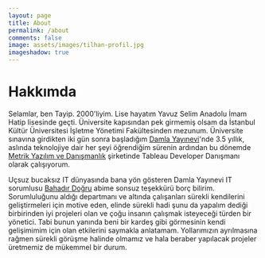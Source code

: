 ```yaml
---
layout: page
title: About 
permalink: /about
comments: false
image: assets/images/tilhan-profil.jpg
imageshadow: true
---
```


# Hakkımda

Selamlar, ben Tayip. 2000'liyim. Lise hayatım Yavuz Selim Anadolu İmam Hatip lisesinde geçti. Üniversite kapısından pek girmemiş olsam da İstanbul Kültür Üniversitesi İşletme Yönetimi Fakültesinden mezunum. Üniversite sınavına girdikten iki gün sonra başladığım [Damla Yayınevi](http://www.damlayayinevi.com.tr)'nde 3.5 yıllık, aslında teknolojiye dair her şeyi öğrendiğim sürenin ardından bu dönemde  [Metrik Yazılım ve Danışmanlık](https://metric.net/) şirketinde Tableau Developer Danışmanı olarak çalışıyorum.

Uçsuz bucaksız IT dünyasında bana yön gösteren Damla Yayınevi IT sorumlusu [Bahadır Doğru](http://www.bahadirdogru.com) abime sonsuz teşekkürü borç bilirim. Sorumluluğunu aldığı departmanı ve altında çalışanları sürekli kendilerini geliştirmeleri için motive eden, elinde sürekli hadi şunu da yapalım dediği birbirinden iyi projeleri olan ve çoğu insanın çalışmak isteyeceği türden bir yönetici. Tabi bunun yanında beni bir kardeş gibi görmesinin kendi gelişimimim için olan etkilerini saymakla anlatamam. Yollarımızın ayrılmasına rağmen sürekli görüşme halinde olmamız ve hala beraber yapılacak projeler üretmemiz de mükemmel bir durum.